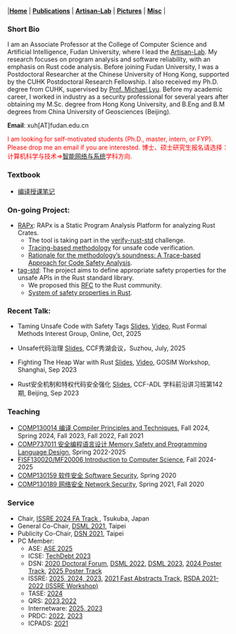 |[<b>Home</b>](https://hxuhack.github.io/) | [<b>Publications</b>](publication/list) | [<b>Artisan-Lab</b>](lab/page) | [<b>Pictures</b>](photo/page) | [<b>Misc</b>](misc/list) |

### Short Bio
I am an Associate Professor at the College of Computer Science and Artificial Intelligence, Fudan University, where I lead the [Artisan-Lab](lab/page). My research focuses on program analysis and software reliability, with an emphasis on Rust code analysis. Before joining Fudan University, I was a Postdoctoral Researcher at the Chinese University of Hong Kong, supported by the CUHK Postdoctoral Research Fellowship. I also received my Ph.D. degree from CUHK, supervised by [Prof. Michael Lyu](http://www.cse.cuhk.edu.hk/lyu/). Before my academic career, I worked in industry as a security professional for several years after obtaining my M.Sc. degree from Hong Kong University, and B.Eng and B.M degrees from China University of Geosciences (Beijing). 

**Email**: xuh[AT]fudan.edu.cn	

<span style="color: red"> I am looking for self-motivated students (Ph.D., master, intern, or FYP). Please drop me an email if you are interested. </span>
<span style="color: red"> 博士、硕士研究生报名请选择：计算机科学与技术=>[智能网络与系统](https://cs.fudan.edu.cn/16/3f/c24277a267839/page.htm)学科方向. </span>

### Textbook

- [编译授课笔记](book/编译授课笔记v1.0.pdf)

### On-going Project:

- [RAPx](https://github.com/Artisan-Lab/RAPx): RAPx is a Static Program Analysis Platform for analyzing Rust Crates.
  - The tool is taking part in the [verify-rust-std](https://github.com/model-checking/verify-rust-std/issues/444) challenge.
  - [Tracing-based methodology](https://artisan-lab.github.io/RAPx-Book/6.4-unsafe.html) for unsafe code verification.
  - [Rationale for the methodology’s soundness: A Trace-based Approach for Code Safety Analysis](https://arxiv.org/pdf/2510.10410).
- [tag-std](https://github.com/Artisan-Lab/tag-std): The project aims to define appropriate safety properties for the unsafe APIs in the Rust standard library.
  - We proposed this [RFC](https://github.com/rust-lang/rfcs/pull/3842) to the Rust community.
  - [System of safety properties in Rust](https://github.com/Artisan-Lab/tag-std/blob/main/sp-origin.md).

### Recent Talk:

- Taming Unsafe Code with Safety Tags [Slides](talks/RFMIG-20251027.pdf), [Video](https://www.youtube.com/watch?v=g6o-TtvCFv8), Rust Formal Methods Interest Group, Online, Oct, 2025
 
- Unsafe代码治理 [Slides](talks/Unsafe代码治理-20250719.pdf), CCF秀湖会议，Suzhou, July, 2025

- Fighting The Heap War with Rust [Slides](talks/20230924-GOSIM-HeapWar.pdf), [Video](https://www.bilibili.com/video/BV1kh4y1B7mX/), GOSIM Workshop, Shanghai, Sep 2023

- Rust安全机制和特权代码安全强化 [Slides](talks/20230917-ADL-UnsafeRust.pdf), CCF-ADL 学科前沿讲习班第142期, Beijing, Sep 2023

###  Teaching

- [COMP130014 编译 Compiler Principles and Techniques](https://github.com/hxuhack/course_compiler), Fall 2024, Spring 2024, Fall 2023, Fall 2022, Fall 2021
- [COMP737011 安全编程语言设计 Memory Safety and Programming Language Design](https://github.com/hxuhack/course_safepl), Spring 2022-2025 
- [FISF130020/MF20006 Introduction to Computer Science](https://github.com/hxuhack/intro2cs), Fall 2024-2025
- [COMP130159 软件安全 Software Security](lecture/softwaresec), Spring 2020
- [COMP130189 网络安全 Network Security](lecture/networksec), Spring 2021, Fall 2020


### Service

* Chair, [ISSRE 2024 FA Track ](https://issre.github.io/2024/), Tsukuba, Japan
* General Co-Chair, [DSML 2021](https://dependablesecureml.github.io/2021/index.html), Taipei
* Publicity Co-Chair, [DSN 2021](http://dsn2021.ntu.edu.tw), Taipei
* PC Member:
  * ASE: [ASE 2025](https://conf.researchr.org/home/ase-2025) 
  * ICSE: [TechDebt 2023](https://conf.researchr.org/home/TechDebt-2023)
  * DSN: [2020 Doctoral Forum](https://dsn2020.webs.upv.es/final-program/doctoral-forum/), [DSML 2022](https://dependablesecureml.github.io/2022/index.html), [DSML 2023](https://dependablesecureml.github.io), [2024 Poster Track](https://dsn2024uq.github.io/cfposter.html), [2025 Poster Track](https://dsn2025.github.io/cfposter.html)
  * ISSRE: [2025, 2024, 2023](https://issre.net), [2021 Fast Abstracts Track](https://issre.net), [RSDA 2021-2022 (ISSRE Workshop)](https://sites.google.com/view/rsda2021)
  * TASE: [2024](https://tase2024.github.io)
  * QRS: [2023,2022](https://qrs22.techconf.org)
  * Internetware: [2025, 2023](https://conf.researchr.org/home/internetware-2023/)
  * PRDC: [2022](https://prdc.dependability.org/PRDC2022/), [2023](https://prdc.dependability.org/PRDC2023/)
  * ICPADS: [2021](http://ieee-icpads.net/2021/index.html)
